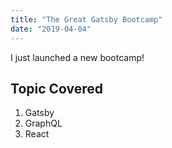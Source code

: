 ```yaml
---
title: "The Great Gatsby Bootcamp"
date: "2019-04-04"
---
```


I just launched a new bootcamp!

## Topic Covered

1. Gatsby
2. GraphQL
3. React